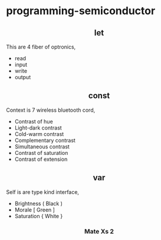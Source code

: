 # programming-semiconductor

<h2 align="center">let</h2>

This are 4 fiber of optronics, 

* read
* input 
* write 
* output 


<h2 align="center">const</h2>

Context is 7 wireless bluetooth cord,

* Contrast of hue
* Light-dark contrast
* Cold-warm contrast
* Complementary contrast
* Simultaneous contrast
* Contrast of saturation
* Contrast of extension


<h2 align="center">var</h2>

Self is are type kind interface,

* Brightness ( Black )
* Morale [ Green ]
* Saturation { White } 

<h3 align="center">Mate Xs 2</h3>
